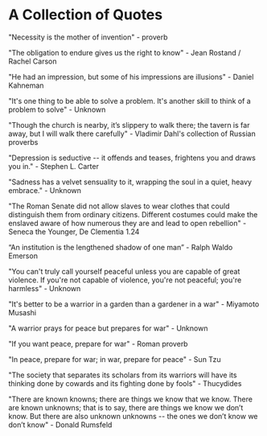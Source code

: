 # A Collection of Quotes

"Necessity is the mother of invention" - proverb

"The obligation to endure gives us the right to know" - Jean Rostand / Rachel
Carson

"He had an impression, but some of his impressions are illusions" - Daniel
Kahneman

"It's one thing to be able to solve a problem. It's another skill to think of a
problem to solve" - Unknown

"Though the church is nearby, it’s slippery to walk there; the tavern is far
away, but I will walk there carefully" - Vladimir Dahl's collection of Russian
proverbs

"Depression is seductive -- it offends and teases, frightens you and draws you
in." - Stephen L. Carter

"Sadness has a velvet sensuality to it, wrapping the soul in a quiet, heavy
embrace." - Unknown

"The Roman Senate did not allow slaves to wear clothes that could distinguish
them from ordinary citizens. Different costumes could make the enslaved aware of
how numerous they are and lead to open rebellion" - Seneca the Younger, De
Clementia 1.24

“An institution is the lengthened shadow of one man” - Ralph Waldo Emerson

"You can't truly call yourself peaceful unless you are capable of great
violence. If you're not capable of violence, you're not peaceful; you're
harmless" - Unknown

"It's better to be a warrior in a garden than a gardener in a war" - Miyamoto
Musashi

"A warrior prays for peace but prepares for war" - Unknown

"If you want peace, prepare for war" - Roman proverb

"In peace, prepare for war; in war, prepare for peace" - Sun Tzu

"The society that separates its scholars from its warriors will have its
thinking done by cowards and its fighting done by fools" - Thucydides

"There are known knowns; there are things we know that we know. There are known
unknowns; that is to say, there are things we know we don’t know. But there are
also unknown unknowns -- the ones we don’t know we don’t know" - Donald Rumsfeld
